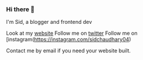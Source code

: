 ### Hi there 👋
I'm Sid, a blogger and frontend dev

Look at my [website](https://siddharth.one)
Follow me on [twitter](https://twitter.com/sidchaudhary04)
Follow me on [instagram(https://instagram.com/sidchaudhary04)

Contact me by email if you need your website built.

<!--
**sidchaudhary04/sidchaudhary04** is a ✨ _special_ ✨ repository because its `README.md` (this file) appears on your GitHub profile.

Here are some ideas to get you started:

- 🔭 I’m currently working on ...
- 🌱 I’m currently learning ...
- 👯 I’m looking to collaborate on ...
- 🤔 I’m looking for help with ...
- 💬 Ask me about ...
- 📫 How to reach me: ...
- 😄 Pronouns: ...
- ⚡ Fun fact: ...
-->
